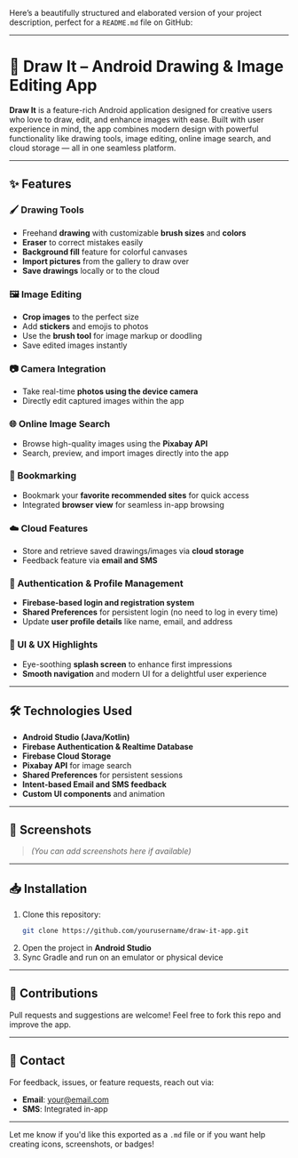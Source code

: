 Here’s a beautifully structured and elaborated version of your project description, perfect for a `README.md` file on GitHub:

---

# 🎨 Draw It – Android Drawing & Image Editing App

**Draw It** is a feature-rich Android application designed for creative users who love to draw, edit, and enhance images with ease. Built with user experience in mind, the app combines modern design with powerful functionality like drawing tools, image editing, online image search, and cloud storage — all in one seamless platform.

---

## ✨ Features

### 🖌️ Drawing Tools
- Freehand **drawing** with customizable **brush sizes** and **colors**
- **Eraser** to correct mistakes easily
- **Background fill** feature for colorful canvases
- **Import pictures** from the gallery to draw over
- **Save drawings** locally or to the cloud

### 🖼️ Image Editing
- **Crop images** to the perfect size
- Add **stickers** and emojis to photos
- Use the **brush tool** for image markup or doodling
- Save edited images instantly

### 📷 Camera Integration
- Take real-time **photos using the device camera**
- Directly edit captured images within the app

### 🌐 Online Image Search
- Browse high-quality images using the **Pixabay API**
- Search, preview, and import images directly into the app

### 📌 Bookmarking
- Bookmark your **favorite recommended sites** for quick access
- Integrated **browser view** for seamless in-app browsing

### ☁️ Cloud Features
- Store and retrieve saved drawings/images via **cloud storage**
- Feedback feature via **email and SMS**

### 🔐 Authentication & Profile Management
- **Firebase-based login and registration system**
- **Shared Preferences** for persistent login (no need to log in every time)
- Update **user profile details** like name, email, and address

### 🌈 UI & UX Highlights
- Eye-soothing **splash screen** to enhance first impressions
- **Smooth navigation** and modern UI for a delightful user experience

---

## 🛠️ Technologies Used
- **Android Studio (Java/Kotlin)**
- **Firebase Authentication & Realtime Database**
- **Firebase Cloud Storage**
- **Pixabay API** for image search
- **Shared Preferences** for persistent sessions
- **Intent-based Email and SMS feedback**
- **Custom UI components** and animation

---

## 📸 Screenshots
> *(You can add screenshots here if available)*

---

## 📥 Installation
1. Clone this repository:
   ```bash
   git clone https://github.com/yourusername/draw-it-app.git
   ```
2. Open the project in **Android Studio**
3. Sync Gradle and run on an emulator or physical device

---

## 🙌 Contributions
Pull requests and suggestions are welcome! Feel free to fork this repo and improve the app.

---

## 📧 Contact
For feedback, issues, or feature requests, reach out via:
- **Email**: your@email.com
- **SMS**: Integrated in-app

---

Let me know if you'd like this exported as a `.md` file or if you want help creating icons, screenshots, or badges!
